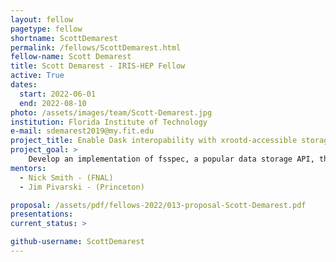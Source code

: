 ```yaml
---
layout: fellow
pagetype: fellow
shortname: ScottDemarest
permalink: /fellows/ScottDemarest.html
fellow-name: Scott Demarest
title: Scott Demarest - IRIS-HEP Fellow
active: True
dates:
  start: 2022-06-01
  end: 2022-08-10
photo: /assets/images/team/Scott-Demarest.jpg
institution: Florida Institute of Technology
e-mail: sdemarest2019@my.fit.edu
project_title: Enable Dask interopability with xrootd-accessible storage systems
project_goal: >
    Develop an implementation of fsspec, a popular data storage API, that enables it to work with the xrootd accessible storage systems common in HEP. The implementation will enable Dask, and other data analysis Python packages that use fsspec, to work seamlessly with xrootd. The final product will be a middleware software package containing the implmenation itself along with docs, tests and examples.
mentors:
  - Nick Smith - (FNAL)
  - Jim Pivarski - (Princeton)

proposal: /assets/pdf/fellows-2022/013-proposal-Scott-Demarest.pdf
presentations:
current_status: >

github-username: ScottDemarest
---
```

